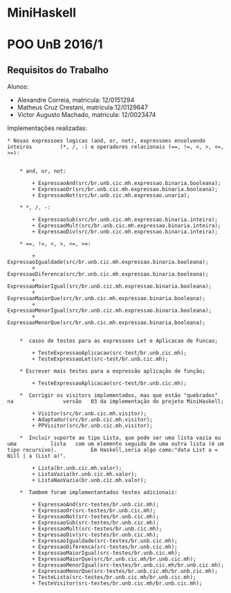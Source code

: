 # MiniHaskell

POO UnB 2016/1
==============

Requisitos do Trabalho
----------------------

Alunos:

* Alexandre Correia, matricula: 12/0151294
* Matheus Cruz Crestani, matricula:12/0129647
* Victor Augusto Machado, matricula: 12/0023474

Implementações realizadas:

	* Novas expressoes logicas (and, or, not), expressoes envolvendo inteiros 		  (*, /, -) e operadores relacionais (==, !=, <, >, <=, >=):
		
		
		* and, or, not:
		
			+ ExpressaoAnd(src/br.unb.cic.mh.expressao.binaria.booleana);
			+ ExpressaoOr(src/br.unb.cic.mh.expressao.binaria.booleana);
			+ ExpressaoNot(src/br.unb.cic.mh.expressao.unaria);
		
		* *, /, -:
		
			+ ExpressaoSub(src/br.unb.cic.mh.expressao.binaria.inteira);
			+ ExpressaoMult(src/br.unb.cic.mh.expressao.binaria.inteira);
			+ ExpressaoDiv(src/br.unb.cic.mh.expressao.binaria.inteira);
		
		* ==, !=, <, >, <=, >=:
			
			+ ExpressaoIgualdade(src/br.unb.cic.mh.expressao.binaria.booleana);
			+ ExpressaoDiferenca(src/br.unb.cic.mh.expressao.binaria.booleana);
			+ ExpressaoMaiorIgual(src/br.unb.cic.mh.expressao.binaria.booleana);
			+ ExpressaoMaiorQue(src/br.unb.cic.mh.expressao.binaria.booleana);
			+ ExpressaoMenorIgual(src/br.unb.cic.mh.expressao.binaria.booleana);
			+ ExpressaoMenorQue(src/br.unb.cic.mh.expressao.binaria.booleana);
		 
	
		*  casos de testes para as expressoes Let e Aplicacao de Funcao;
		
			+ TesteExpressaoAplicacao(src-test/br.unb.cic.mh);
			+ TesteExpressaoLet(src-test/br.unb.cic.mh);
		
		* Escrever mais testes para a expressão aplicação de função;
		
			+ TesteExpressaoAplicacao(src-test/br.unb.cic.mh);
		
		*  Corrigir os visitors implementados, mas que estão "quebrados" na 			   versão 	03 da implementação do projeto MiniHaskell;
		
			+ Visitor(src/br.unb.cic.mh.visitor);
			+ Adaptador(src/br.unb.cic.mh.visitor);
			+ PPVisitor(src/br.unb.cic.mh.visitor);
			
		*  Incluir suporte ao tipo Lista, que pode ser uma lista vazia ou uma 			lista 	com um elemento seguido de uma outra lista (é um tipo recursivo). 			Em Haskell,seria algo como:"data List a = Nill | a (List a)".
		
			+ Lista(br.unb.cic.mh.valor);
			+ ListaVazia(br.unb.cic.mh.valor);
			+ ListaNaoVazia(br.unb.cic.mh.valor);
			
		*  Tambem foram impĺementantados testes adicionais:
			
			+ ExpressaoAnd(src-testes/br.unb.cic.mh);
			+ ExpressaoOr(src-testes/br.unb.cic.mh);
			+ ExpressaoNot(src-testes/br.unb.cic.mh);
			+ ExpressaoSub(src-testes/br.unb.cic.mh);
			+ ExpressaoMult(src-testes/br.unb.cic.mh);
			+ ExpressaoDiv(src-testes/br.unb.cic.mh);
			+ ExpressaoIgualdade(src-testes/br.unb.cic.mh);
			+ ExpressaoDiferenca(src-testes/br.unb.cic.mh);
			+ ExpressaoMaiorIgual(src-testes/br.unb.cic.mh);
			+ ExpressaoMaiorQue(src/br.unb.cic.mh/br.unb.cic.mh);
			+ ExpressaoMenorIgual(src-testes/br.unb.cic.mh/br.unb.cic.mh);
			+ ExpressaoMenorQue(src-testes/br.unb.cic.mh/br.unb.cic.mh);
			+ TesteLista(src-testes/br.unb.cic.mh/br.unb.cic.mh);
			+ TesteVisitor(src-testes/br.unb.cic.mh/br.unb.cic.mh);
